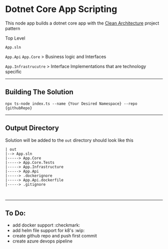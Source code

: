 # Dotnet Core App Scripting 

This node app builds a dotnet core app with the [Clean Architecture](https://github.com/ardalis/CleanArchitecture/tree/master/src)  project pattern

Top Level 

`App.sln`

`App.Api`
`App.Core` > Business logic and Interfaces

`App.Infrastrucutre` > Interface Implementations that are technology specific 


__________

## Building The Solution 
```
npx ts-node index.ts --name {Your Desired Namespace} --repo {githubRepo}
```
_______

## Output Directory
Solution will be added to the `out` directory 
should look like this 
```
| out
|--> App.sln
|-----> App.Core
|-----> App.Core.Tests
|-----> App.Infrastructure
|-----> App.Api
|-----> .dockerignore
|-----> App.Api.dockerfile
|-----> .gitignore



```
_______

## To Do: 
- add docker support :checkmark:
- add helm file support for k8's :wip:
- create github repo and push first commit 
- create azure devops pipeline 